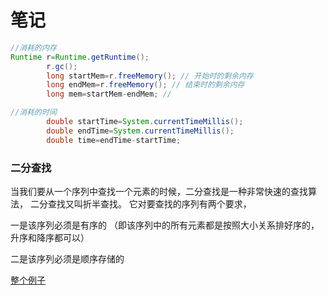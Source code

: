 # 笔记

```java
//消耗的内存
Runtime r=Runtime.getRuntime();
        r.gc();
        long startMem=r.freeMemory(); // 开始时的剩余内存
        long endMem=r.freeMemory(); // 结束时的剩余内存
        long mem=startMem-endMem; // 

//消耗的时间
        double startTime=System.currentTimeMillis();
        double endTime=System.currentTimeMillis();
        double time=endTime-startTime;

```

### 二分查找

当我们要从一个序列中查找一个元素的时候，二分查找是一种非常快速的查找算法， 二分查找又叫折半查找。 它对要查找的序列有两个要求，

一是该序列必须是有序的 （即该序列中的所有元素都是按照大小关系排好序的，升序和降序都可以）

二是该序列必须是顺序存储的

[整个例子](test/TestBinarySearch.java)
